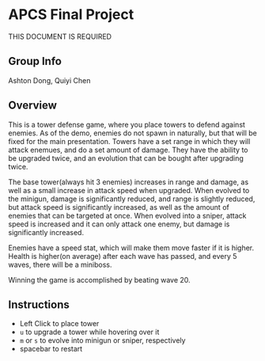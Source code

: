 # APCS Final Project
THIS DOCUMENT IS REQUIRED

## Group Info
Ashton Dong, Quiyi Chen

## Overview
This is a tower defense game, where you place towers to defend against enemies. As of the demo, enemies do not spawn in naturally, but that will be fixed for the main presentation. Towers have a set range in which they will attack enemues, and do a set amount of damage. They have the ability to be upgraded twice, and an evolution that can be bought after upgrading twice.

The base tower(always hit 3 enemies) increases in range and damage, as well as a small increase in attack speed when upgraded. When evolved to the minigun, damage is significantly reduced, and range is slightly reduced, but attack speed is significantly increased, as well as the amount of enemies that can be targeted at once. When evolved into a sniper, attack speed is increased and it can only attack one enemy, but damage is significantly increased.

Enemies have a speed stat, which will make them move faster if it is higher. Health is higher(on average) after each wave has passed, and every 5 waves, there will be a miniboss. 

Winning the game is accomplished by beating wave 20.


## Instructions
 - Left Click to place tower
 - `u` to upgrade a tower while hovering over it
 - `m` or `s` to evolve into minigun or sniper, respectively
 - spacebar to restart